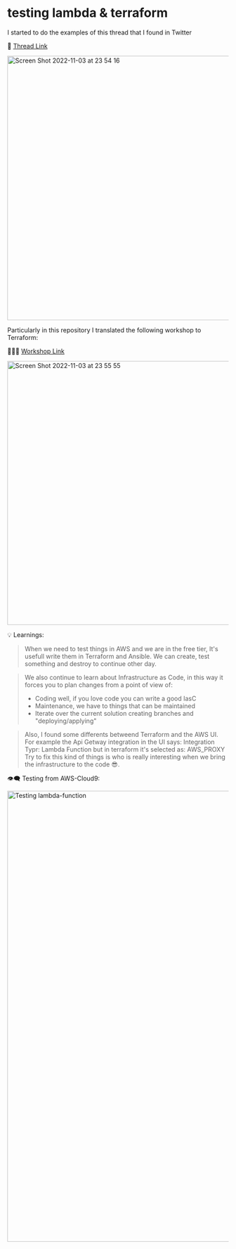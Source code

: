 # testing lambda & terraform

I started to do the examples of this thread that I found in Twitter 

🧵 [Thread Link](https://twitter.com/TowardsAws/status/1579350414197071872?s=20&t=-gxFcW-8fPbxvG5JWyfsug)

<img width="602" alt="Screen Shot 2022-11-03 at 23 54 16" src="https://user-images.githubusercontent.com/21373502/199875166-86b24261-fbc2-441c-9583-86444cf7fd90.png">


Particularly in this repository I translated the following workshop to Terraform:

🧑🏻‍💻 [Workshop Link](https://catalog.us-east-1.prod.workshops.aws/workshops/2c8321cb-812c-45a9-927d-206eea3a500f/en-US)

<img width="601" alt="Screen Shot 2022-11-03 at 23 55 55" src="https://user-images.githubusercontent.com/21373502/199875254-b7d218d2-f20c-4cbc-b7d2-56acaf4dfce2.png">


💡 Learnings: 

> When we need to test things in AWS and we are in the free tier, It's usefull write them in Terraform and Ansible. We can create, test something and destroy to continue other day.

> We also continue to learn about Infrastructure as Code, in this way it forces you to plan changes from a point of view of:
> - Coding well, if you love code you can write a good IasC
> - Maintenance, we have to things that can be maintained
> - Iterate over the current solution creating branches and "deploying/applying"

> Also, I found some differents betweend Terraform and the AWS UI. For example the Api Getway integration in the UI says:
> Integration Typr: Lambda Function
> but in terraform it's selected as: AWS_PROXY
> Try to fix this kind of things is who is really interesting when we bring the infrastructure to the code 😎.


👁‍🗨 Testing from AWS-Cloud9:

<img width="1027" alt="Testing lambda-function" src="https://user-images.githubusercontent.com/21373502/199877135-bdc0e189-9324-4f0d-b97b-cc0a4db0d92b.png">



